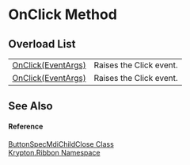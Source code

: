 # OnClick Method


## Overload List
<table>
<tr>
<td><a href="04a5d129-9eca-2319-d760-da756e3a65df.md">OnClick(EventArgs)</a></td>
<td>Raises the Click event.</td></tr>
<tr>
<td><a href="414d6002-e29a-a44b-392b-d147b8adb2d3.md">OnClick(EventArgs)</a></td>
<td>Raises the Click event.</td></tr>
</table>

## See Also


#### Reference
<a href="9b6f6ef3-ef09-a00b-060a-ba6fc2506d08.md">ButtonSpecMdiChildClose Class</a>  
<a href="1e9bc734-cff9-e9b8-f013-94cdac669794.md">Krypton.Ribbon Namespace</a>  
